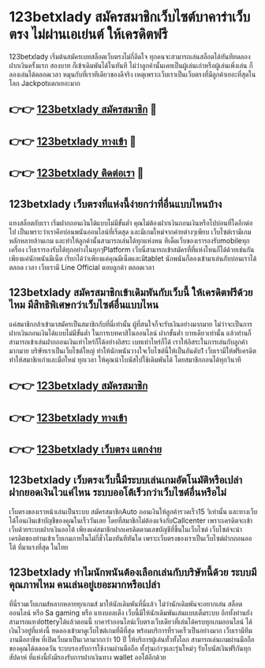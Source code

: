 # 123betxlady สมัครสมาชิกเว็บไซต์บาคาร่าเว็บตรง ไม่ผ่านเอเย่นต์ ให้เครดิตฟรี

123betxlady เริ่มต้นสมัครเบทสล็อตเว็บตรงไม่กี่อึดใจ ทุกคนจะสามารถเล่นสล็อตได้ทันทีทดลองฝากเงินครั้งแรก สองบาท ก็เข้าเดิมพันได้ในทันที ไม่ว่าลูกค้านั้นเคยเป็นผู้เล่นเก่าหรือผู้เล่นเพิ่งเล่น ก็ลองเล่นได้ตลอดเวลา หมุนกับที่เราทีเดียวของดีจริง เหตุเพราะเว็บเราเป็นเว็บตรงที่มีลูกค้าเยอะที่สุดในโลก Jackpotแตกเยอะมาก

## 👉👉 [123betxlady สมัครสมาชิก](https://bit.ly/3Ckzg5n) 🎰
## 👉👉 [123betxlady ทางเข้า](https://bit.ly/3Ckzg5n) 🎰
## 👉👉 [123betxlady ติดต่อเรา](https://bit.ly/3Ckzg5n) 🎰

## 123betxlady เว็บตรงที่แห่งนี้ง่ายกว่าที่อื่นแบบไหนบ้าง
แทงสล็อตกับเรา เริ่มฝากถอนเงินได้แบบไม่มีขั้นต่ำ คุณไม่ต้องฝากเงินถอนเงินหรือไปบ่อนที่ใดอีกต่อไป เป็นเพราะว่าเราคือบ่อนพนันออนไลน์ที่เริ่ดสุด และมีเกมใหม่จากค่ายต่างๆเพียบ เว็บไซต์เรามีเกมหลักหลายล้านเกม และทำให้ลูกค้านั้นสามารถเล่นได้ทุกแห่งหน ทีเด็ดเว็บของเรารองรับmobileทุกเครื่อง เว็บเรารองรับได้ทุกอย่างในทุกๆPlatform เว็บนี่สามารถเข้าสมัครที่ที่แห่งไหนก็ได้ด้วยเช่นกัน เพียงแค่นักพนันมีเน็ต เรียกได้ว่าเพียงแค่คุณมีเน็ตและมีtablet นักพนันก็ลองเข้ามาเล่นกับบ่อนเราได้ตลอด เวลา เว็บเรามี Line Official ตอบลูกค้า ตลอดเวลา

## 123betxlady สมัครสมาชิกเข้าเดิมพันกับเว็บนี้ ให้เครดิตฟรีด้วยไหม มีสิทธิพิเศษกว่าเว็บไซต์อื่นแบบไหน
แค่สมาชิกกล้าเข้ามาสมัครเป็นสมาชิกกับที่นี่เท่านั้น ผู้ที่สนใจก็จะรับเงินอย่างมากมาย ไม่ว่าจะเป็นการฝากเงินถอนเงินได้แบบไม่มีขั้นต่ำ ในการเบทคาสิโนออนไลน์ ฝากขั้นต่ำ บาทเดียวเท่านั้น แล้วท่านก็สามารถเข้าเล่นฝากถอนเงินเท่าไหร่ก็ได้อย่างอิสระ เบทเท่าไหร่ก็ได้ เราให้อิสระในการเล่นกับลูกค้ามากมาย บริษัทเราเป็นเว็บไซต์ใหญ่ ทำให้นักพนันวางใจเว็บไซต์นี่ให้เป็นอันดับ1 เว็บเรามีให้ฟรีเครดิต ทำให้สมาชิกเก่าและมือใหม่ ทุกเวลา ให้คุณนำโบนัสไปใช้เดิมพันได้ โดยสมาชิกถอนได้ทุกวินาที

## 👉👉 [123betxlady สมัครสมาชิก](https://bit.ly/3Ckzg5n)
## 👉👉 [123betxlady ทางเข้า](https://bit.ly/3Ckzg5n)
## 👉👉 [123betxlady เว็บตรง แตกง่าย](https://bit.ly/3Ckzg5n)

## 123betxlady เว็บตรงเว็บนี้มีระบบเล่นเกมอัตโนมัติหรือเปล่า ฝากยอดเงินไวแค่ไหน ระบบออโต้เร็วกว่าเว็บไซต์อื่นหรือไม่
เว็บตรงของเราหน้าเล่นเป็นระบบ สมัครสมาชิกAuto ถอนเงินให้ลูกค้ารวดเร็ว15 วิเท่านั้น และทางเว็บได้โอนเงินเข้าบัญชีของคุณในเร็ววันเลย โดยที่สมาชิกไม่ต้องแจ้งกับCallcenter เพราะเครดิตจะเข้าเว็บด้วยระบบฝากเงินออโต้ เพียงแค่สมาชิกฝากเครดิตตามเลขบัญชีที่ขึ้นในเว็บไซต์ เว็บไซต์จะนำเครดิตของท่านเข้าเว็บเกมภายในไม่กี่ชั่วโมงทันทีทันใด เพราะเว็บตรงของเราเป็นเว็บไซต์ฝากถอนออโต้ ที่มาแรงที่สุด ในไทย

## 123betxlady ทำไมนักพนันต้องเลือกเล่นกับบริษัทนี้ด้วย ระบบมีคุณภาพไหม คนเล่นอยู่เยอะมากหรือเปล่า
ที่นี่รวมเว็บเกมส์หลากหลายทุกเกมส์ มาให้นักเดิมพันที่นี่แล้ว ไม่ว่านักเดิมพันจะอยากเล่น สล็อตออนไลน์ หรือ Sa gaming หรือ แทงบอลเต็ง เว็บนี้มีให้นักเดิมพันเล่นแบบเต็มระบบ อีกทั้งท่านยังสามารถแทงlotteryได้แล้วตอนนี้ บาคาร่าออนไลน์เว็บตรงเว็บเดียวที่เล่นได้ครบทุกเกมออนไลน์ ได้เงินไวอยู่ที่แห่งนี้ ทดลองเข้ามาดูเว็บไซต์เกมที่ดีที่สุด พร้อมบริการที่รวดเร็วเป็นอย่างมาก เว็บเรามีทีมงานมืออาชีพ ที่เปิดเว็บมาเป็นเวลามากกว่า 10 ปี ให้บริการผู้เล่นทั่วทั้งโลก สามารถเล่นเกมผ่านมือถือของคุณได้ตลอดวัน ระบบรองรับการใช้งานผ่านมือถือ ทั้งรุ่นเก่าๆและรุ่นใหม่ๆ รับโบนัสเงินฟรีกันทุกสัปดาห์ ที่แห่งนี้ยังมีรองรับการฝากเงินทาง wallet ออโต้อีกด้วย
